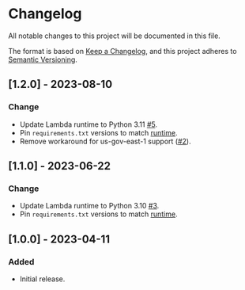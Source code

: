 # Changelog

All notable changes to this project will be documented in this file.

The format is based on [Keep a Changelog](https://keepachangelog.com/en/1.1.0/), and this project adheres to [Semantic Versioning](https://semver.org/spec/v2.0.0.html).

## [1.2.0] - 2023-08-10
### Change
- Update Lambda runtime to Python 3.11 [#5](https://github.com/aws-samples/cost-optimizer-for-amazon-appstream2/issues/5).
- Pin `requirements.txt` versions to match [runtime](https://docs.aws.amazon.com/lambda/latest/dg/lambda-runtimes.html).
- Remove workaround for us-gov-east-1 support ([#2](https://github.com/aws-samples/cost-optimizer-for-amazon-appstream2/issues/2)).

## [1.1.0] - 2023-06-22
### Change
- Update Lambda runtime to Python 3.10 [#3](https://github.com/aws-samples/cost-optimizer-for-amazon-appstream2/issues/3).
- Pin `requirements.txt` versions to match [runtime](https://docs.aws.amazon.com/lambda/latest/dg/lambda-runtimes.html).

## [1.0.0] - 2023-04-11
### Added
- Initial release.
